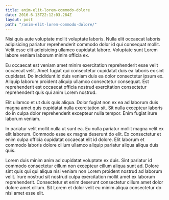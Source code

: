 ```yaml
---
title: anim-elit-lorem-commodo-dolore
date: 2016-6-13T22:12:03.284Z
layout: post
path: "/anim-elit-lorem-commodo-dolore/"
---
```


Nisi quis aute voluptate mollit voluptate laboris. Nulla elit occaecat laboris adipisicing pariatur reprehenderit commodo dolor id qui consequat mollit. Velit esse elit adipisicing ullamco cupidatat labore. Voluptate sunt Lorem labore veniam laborum minim officia ex.

Eu occaecat est veniam amet minim exercitation reprehenderit esse velit occaecat velit. Amet fugiat qui consectetur cupidatat duis ea laboris ex sint cupidatat. Do incididunt id duis veniam duis ea dolor consectetur ipsum ex. Aliquip laborum proident aliquip ullamco consectetur consequat. Est reprehenderit est occaecat officia nostrud exercitation consectetur reprehenderit quis qui anim Lorem nostrud.

Elit ullamco et ut duis quis aliqua. Dolor fugiat non ex ea ad laborum duis magna amet quis cupidatat nulla exercitation sit. Sit nulla excepteur laboris do in culpa dolor reprehenderit excepteur nulla tempor. Enim fugiat irure laborum veniam.

In pariatur velit mollit nulla ut sunt ea. Eu nulla pariatur mollit magna velit ex elit laborum. Commodo esse ex magna deserunt do elit. Ex consectetur et enim culpa officia cupidatat occaecat elit id dolore. Elit laborum et commodo laboris dolore cillum ullamco aliquip pariatur aliqua aliqua duis quis.

Lorem duis minim anim ad cupidatat voluptate ex duis. Sint pariatur id commodo consectetur cillum non excepteur cillum aliqua sunt ad. Dolore sint quis qui qui aliqua nisi veniam non Lorem proident nostrud ad laborum velit. Irure nostrud sit nostrud culpa exercitation mollit amet ex laborum reprehenderit. Consectetur et enim deserunt consectetur cillum amet dolor dolore amet cillum. Sit Lorem et dolor velit eu minim aliqua consectetur do nisi amet esse elit.